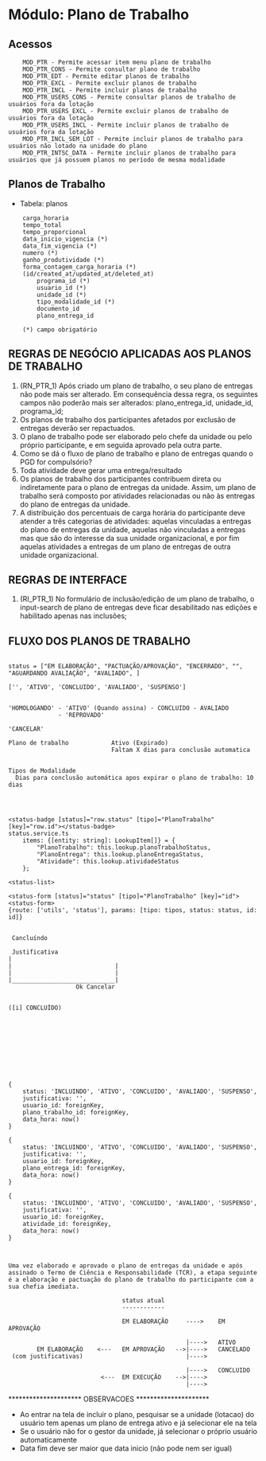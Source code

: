 # Módulo: Plano de Trabalho

## Acessos  

~~~text
    MOD_PTR - Permite acessar item menu plano de trabalho
    MOD_PTR_CONS - Permite consultar plano de trabalho
    MOD_PTR_EDT - Permite editar planos de trabalho
    MOD_PTR_EXCL - Permite excluir planos de trabalho
    MOD_PTR_INCL - Permite incluir planos de trabalho
    MOD_PTR_USERS_CONS - Permite consultar planos de trabalho de usuários fora da lotação
    MOD_PTR_USERS_EXCL - Permite excluir planos de trabalho de usuários fora da lotação
    MOD_PTR_USERS_INCL - Permite incluir planos de trabalho de usuários fora da lotação
    MOD_PTR_INCL_SEM_LOT - Permite incluir planos de trabalho para usuários não lotado na unidade do plano
    MOD_PTR_INTSC_DATA - Permite incluir planos de trabalho para usuários que já possuem planos no período de mesma modalidade
~~~

## Planos de Trabalho

- Tabela: planos

~~~text
    carga_horaria
    tempo_total
    tempo_proporcional
    data_inicio_vigencia (*)
    data_fim_vigencia (*)
    numero (*)
    ganho_produtividade (*)
    forma_contagem_carga_horaria (*)
    (id/created_at/updated_at/deleted_at)
        programa_id (*)
        usuario_id (*)
        unidade_id (*)
        tipo_modalidade_id (*)
        documento_id
        plano_entrega_id

    (*) campo obrigatório
~~~

## REGRAS DE NEGÓCIO APLICADAS AOS PLANOS DE TRABALHO

1. (RN_PTR_1) Após criado um plano de trabalho, o seu plano de entregas não pode mais ser alterado. Em consequência dessa regra, os seguintes campos não poderão mais ser alterados: plano_entrega_id, unidade_id, programa_id;
2. Os planos de trabalho dos participantes afetados por exclusão de entregas deverão ser repactuados.
3. O plano de trabalho pode ser elaborado pelo chefe da unidade ou pelo próprio participante, e em seguida aprovado pela outra parte.
4. Como se dá o fluxo de plano de trabalho e plano de entregas quando o PGD for compulsório?
5. Toda atividade deve gerar uma entrega/resultado
6. Os planos de trabalho dos participantes contribuem direta ou indiretamente para o plano de entregas da unidade. Assim, um plano de trabalho será composto por atividades relacionadas ou não às entregas do plano de entregas da unidade.
7. A distribuição dos percentuais de carga horária do participante deve atender a três categorias de atividades: aquelas vinculadas a entregas do plano de entregas da unidade, aquelas não vinculadas a entregas mas que são do interesse da sua unidade organizacional, e por fim aquelas atividades a entregas de um plano de entregas de outra unidade organizacional.

## REGRAS DE INTERFACE

1. (RI_PTR_1) No formulário de inclusão/edição de um plano de trabalho, o input-search de plano de entregas deve ficar desabilitado nas edições e habilitado apenas nas inclusões;

## FLUXO DOS PLANOS DE TRABALHO  

~~~text

status = ["EM ELABORAÇÃO", "PACTUAÇÃO/APROVAÇÃO", "ENCERRADO", "", "AGUARDANDO AVALIAÇÃO", "AVALIADO", ]

['', 'ATIVO', 'CONCLUIDO', 'AVALIADO', 'SUSPENSO']


'HOMOLOGANDO' - 'ATIVO' (Quando assina) - CONCLUIDO - AVALIADO
              - 'REPROVADO'

'CANCELAR'

Plano de trabalho            Ativo (Expirado)
                             Faltam X dias para conclusão automatica


Tipos de Modalidade
  Dias para conclusão automática apos expirar o plano de trabalho: 10 dias




<status-badge [status]="row.status" [tipo]="PlanoTrabalho" [key]="row.id"></status-badge>
status.service.ts
    items: {[entity: string]: LookupItem[]} = {
        "PlanoTrabalho": this.lookup.planoTrabalhoStatus,
        "PlanoEntrega": this.lookup.planoEntregaStatus,
        "Atividade": this.lookup.atividadeStatus
    };

<status-list>

<status-form [status]="status" [tipo]="PlanoTrabalho" [key]="id"><status-form>
{route: ['utils', 'status'], params: [tipo: tipos, status: status, id: id]}


 Cancluíndo

 Justificativa
|
|                             |
|                             | 
|_____________________________|
                   Ok Cancelar


([i] CONCLUÍDO)










{
    status: 'INCLUINDO', 'ATIVO', 'CONCLUIDO', 'AVALIADO', 'SUSPENSO',
    justificativa: '',
    usuario_id: foreignKey,
    plano_trabalho_id: foreignKey,
    data_hora: now()
}                           
   
{
    status: 'INCLUINDO', 'ATIVO', 'CONCLUIDO', 'AVALIADO', 'SUSPENSO',
    justificativa: '',
    usuario_id: foreignKey,
    plano_entrega_id: foreignKey,
    data_hora: now()
}                           

{
    status: 'INCLUINDO', 'ATIVO', 'CONCLUIDO', 'AVALIADO', 'SUSPENSO',
    justificativa: '',
    usuario_id: foreignKey,
    atividade_id: foreignKey,
    data_hora: now()
}                           



Uma vez elaborado e aprovado o plano de entregas da unidade e após assinado o Termo de Ciência e Responsabilidade (TCR), a etapa seguinte é a elaboração e pactuação do plano de trabalho do participante com a sua chefia imediata.

                                status atual
                                ------------

                                EM ELABORAÇÃO     ---->    EM APROVAÇÃO

                                                  |---->   ATIVO
        EM ELABORAÇÃO    <---   EM APROVAÇÃO   -->|---->   CANCELADO
 (com justificativas)                             |---->        

                                                  |---->   CONCLUIDO
                          <---  EM EXECUÇÃO    -->|---->   
                                                  |---->    

~~~

********************* OBSERVACOES *********************
- Ao entrar na tela de incluir o plano, pesquisar se a unidade (lotacao) do usuário tem apenas um plano de entrega ativo e já selecionar ele na tela
- Se o usuário não for o gestor da unidade, já selecionar o próprio usuário automaticamente
- Data fim deve ser maior que data inicio (não pode nem ser igual)
